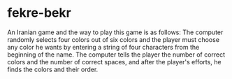 # fekre-bekr
An Iranian game and the way to play this game is as follows: 
The computer randomly selects four colors out of six colors and the player must choose any color he wants by entering a string of four characters from the beginning of the name. The computer tells the player the number of correct colors and the number of correct spaces, and after the player's efforts, he finds the colors and their order.
